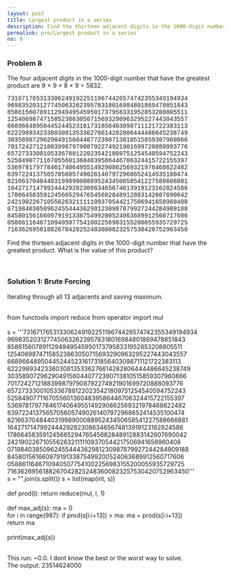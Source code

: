 ```yaml
---
layout: post
title: Largest product in a series
description: Find the thirteen adjacent digits in the 1000-digit number that have the greatest product. What is the value of this product?
permalink: pro/Largest product in a series
no: 8
---
```


<div class="problem">
<h3>Problem 8</h3>
<p>The four adjacent digits in the 1000-digit number that have the greatest product are 9 × 9 × 8 × 9 = 5832.</p>
<p style="font-family:'courier new';">
73167176531330624919225119674426574742355349194934<br>
96983520312774506326239578318016984801869478851843<br>
85861560789112949495459501737958331952853208805511<br>
12540698747158523863050715693290963295227443043557<br>
66896648950445244523161731856403098711121722383113<br>
62229893423380308135336276614282806444486645238749<br>
30358907296290491560440772390713810515859307960866<br>
70172427121883998797908792274921901699720888093776<br>
65727333001053367881220235421809751254540594752243<br>
52584907711670556013604839586446706324415722155397<br>
53697817977846174064955149290862569321978468622482<br>
83972241375657056057490261407972968652414535100474<br>
82166370484403199890008895243450658541227588666881<br>
16427171479924442928230863465674813919123162824586<br>
17866458359124566529476545682848912883142607690042<br>
24219022671055626321111109370544217506941658960408<br>
07198403850962455444362981230987879927244284909188<br>
84580156166097919133875499200524063689912560717606<br>
05886116467109405077541002256983155200055935729725<br>
71636269561882670428252483600823257530420752963450<br></p>
<p>Find the thirteen adjacent digits in the 1000-digit number that have the greatest product. What is the value of this product?</p>
</div><br>

<h3>Solution 1: Brute Forcing</h3>
<p> Iterating through all 13 adjacents and saving maximum.</p>
<br><div class="highlight"><span></span><span class="kn">from</span> <span class="nn">functools</span> <span class="kn">import</span> <span class="nb">reduce</span>
<span class="kn">from</span> <span class="nn">operator</span> <span class="kn">import</span> <span class="n">mul</span>
<br><br><span class="n">s</span> <span class="o">=</span> <span class="s1">&#39;&#39;&#39;73167176531330624919225119674426574742355349194934</span>
<span class="s1">96983520312774506326239578318016984801869478851843</span>
<span class="s1">85861560789112949495459501737958331952853208805511</span>
<span class="s1">12540698747158523863050715693290963295227443043557</span>
<span class="s1">66896648950445244523161731856403098711121722383113</span>
<span class="s1">62229893423380308135336276614282806444486645238749</span>
<span class="s1">30358907296290491560440772390713810515859307960866</span>
<span class="s1">70172427121883998797908792274921901699720888093776</span>
<span class="s1">65727333001053367881220235421809751254540594752243</span>
<span class="s1">52584907711670556013604839586446706324415722155397</span>
<span class="s1">53697817977846174064955149290862569321978468622482</span>
<span class="s1">83972241375657056057490261407972968652414535100474</span>
<span class="s1">82166370484403199890008895243450658541227588666881</span>
<span class="s1">16427171479924442928230863465674813919123162824586</span>
<span class="s1">17866458359124566529476545682848912883142607690042</span>
<span class="s1">24219022671055626321111109370544217506941658960408</span>
<span class="s1">07198403850962455444362981230987879927244284909188</span>
<span class="s1">84580156166097919133875499200524063689912560717606</span>
<span class="s1">05886116467109405077541002256983155200055935729725</span>
<span class="s1">71636269561882670428252483600823257530420752963450&#39;&#39;&#39;</span>
<br><span class="n">s</span> <span class="o">=</span> <span class="s2">&quot;&quot;</span><span class="o">.</span><span class="n">join</span><span class="p">(</span><span class="n">s</span><span class="o">.</span><span class="n">split</span><span class="p">())</span>
<span class="n">s</span> <span class="o">=</span> <span class="nb">list</span><span class="p">(</span><span class="nb">map</span><span class="p">(</span><span class="nb">int</span><span class="p">,</span> <span class="n">s</span><span class="p">))</span>
<br><br><span class="k">def</span> <span class="nf">prod</span><span class="p">(</span><span class="n">l</span><span class="p">):</span>
    <span class="k">return</span> <span class="nb">reduce</span><span class="p">(</span><span class="n">mul</span><span class="p">,</span> <span class="n">l</span><span class="p">,</span> <span class="mi">1</span><span class="p">)</span>
<br><br><span class="k">def</span> <span class="nf">max_adj</span><span class="p">(</span><span class="n">s</span><span class="p">):</span>
    <span class="n">ma</span> <span class="o">=</span> <span class="mi">0</span>
<br>    <span class="k">for</span> <span class="n">i</span> <span class="ow">in</span> <span class="nb">range</span><span class="p">(</span><span class="mi">987</span><span class="p">):</span>
        <span class="k">if</span> <span class="n">prod</span><span class="p">(</span><span class="n">s</span><span class="p">[</span><span class="n">i</span><span class="p">:</span><span class="n">i</span><span class="o">+</span><span class="mi">13</span><span class="p">])</span> <span class="o">&gt;</span> <span class="n">ma</span><span class="p">:</span>
            <span class="n">ma</span> <span class="o">=</span> <span class="n">prod</span><span class="p">(</span><span class="n">s</span><span class="p">[</span><span class="n">i</span><span class="p">:</span><span class="n">i</span><span class="o">+</span><span class="mi">13</span><span class="p">])</span>
<br>    <span class="k">return</span> <span class="n">ma</span>
<br><br><span class="k">print</span><span class="p">(</span><span class="n">max_adj</span><span class="p">(</span><span class="n">s</span><span class="p">))</span>
</div><br>

<p> This run: <span class='time'>~0.0</span>. I dont know the best or the worst way to solve.
<br> The output: <span class='answer'>23514624000</span></p>
